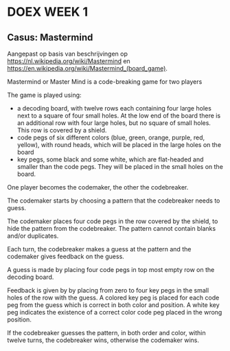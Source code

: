 # DOEX WEEK 1 

## Casus: Mastermind

Aangepast op basis van beschrijvingen op https://nl.wikipedia.org/wiki/Mastermind en https://en.wikipedia.org/wiki/Mastermind_(board_game).


Mastermind or Master Mind is a code-breaking game for two players

The game is played using:

- a decoding board, with twelve rows each containing four large holes next to a square of four small holes. At the low end of the board there is an additional row with four large holes, but no square of small holes. This row is covered by a shield.
- code pegs of six different colors (blue, green, orange, purple, red, yellow), with round heads, which will be placed in the large holes on the board
- key pegs, some black and some white, which are flat-headed and smaller than the code pegs. They will be placed in the small holes on the board.

One player becomes the codemaker, the other the codebreaker.

The codemaker starts by choosing a pattern that the codebreaker needs to guess. 

The codemaker places four code pegs in the row covered by the shield, to hide the pattern from the codebreaker. The pattern cannot contain blanks and/or duplicates.

Each turn, the codebreaker makes a guess at the pattern and the codemaker gives feedback on the guess.

A guess is made by placing four code pegs in top most empty row on the decoding board. 

Feedback is given by by placing from zero to four key pegs in the small holes of the row with the guess. A colored key peg is placed for each code peg from the guess which is correct in both color and position. A white key peg indicates the existence of a correct color code peg placed in the wrong position.

If the codebreaker guesses the pattern, in both order and color, within twelve turns, the codebreaker wins, otherwise the codemaker wins. 